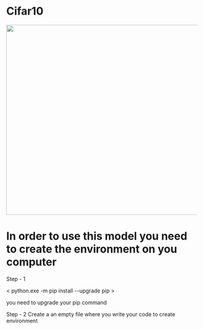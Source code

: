 # Cifar10
<img src="https://production-media.paperswithcode.com/datasets/4fdf2b82-2bc3-4f97-ba51-400322b228b1.png" width="700" height="500" />

# In order to use this model you need to create the environment on you computer
Step - 1
 
< python.exe -m pip install --upgrade pip >

you need to upgrade your pip command
 
Step - 2 
Create a an empty file where you write your code to create environment
